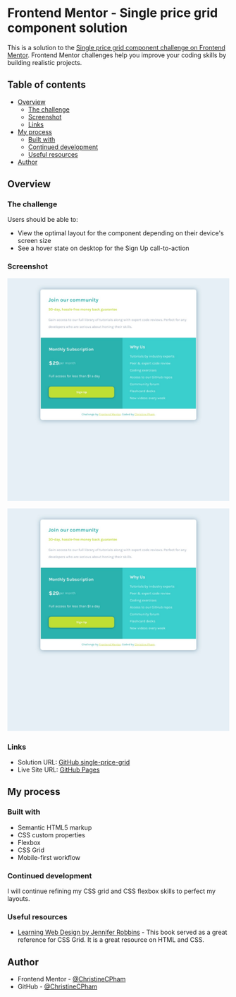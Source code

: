 # Frontend Mentor - Single price grid component solution

This is a solution to the [Single price grid component challenge on Frontend Mentor](https://www.frontendmentor.io/challenges/single-price-grid-component-5ce41129d0ff452fec5abbbc). Frontend Mentor challenges help you improve your coding skills by building realistic projects. 

## Table of contents

- [Overview](#overview)
  - [The challenge](#the-challenge)
  - [Screenshot](#screenshot)
  - [Links](#links)
- [My process](#my-process)
  - [Built with](#built-with)
  - [Continued development](#continued-development)
  - [Useful resources](#useful-resources)
- [Author](#author)

## Overview

### The challenge

Users should be able to:

- View the optimal layout for the component depending on their device's screen size
- See a hover state on desktop for the Sign Up call-to-action

### Screenshot

![Desktop Screenshot](/img/screenshot-desktop.jpg)

![Mobile Screenshot](/img/screenshot-mobile.jpg)

### Links

- Solution URL: [GitHub single-price-grid](https://github.com/ChristineCPham/single-price-grid)
- Live Site URL: [GitHub Pages](https://christinecpham.github.io/single-price-grid/)

## My process

### Built with

- Semantic HTML5 markup
- CSS custom properties
- Flexbox
- CSS Grid
- Mobile-first workflow

### Continued development

I will continue refining my CSS grid  and CSS flexbox skills to perfect my layouts.

### Useful resources

- [Learning Web Design by Jennifer Robbins](https://www.amazon.com/Learning-Web-Design-Beginners-JavaScript-dp-1491960205/dp/1491960205/ref=mt_other?_encoding=UTF8&me=&qid=1525359716) - This book served as a great reference for CSS Grid. It is a great resource on HTML and CSS.

## Author

- Frontend Mentor - [@ChristineCPham](https://www.frontendmentor.io/profile/ChristineCPham)
- GitHub - [@ChristineCPham](https://github.com/ChristineCPham)
